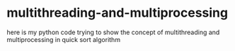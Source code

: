 # multithreading-and-multiprocessing
here is my python code trying to show the concept of multithreading and multiprocessing in quick sort algorithm

